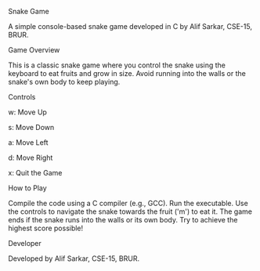 Snake Game

A simple console-based snake game developed in C by Alif Sarkar, CSE-15, BRUR.

Game Overview

This is a classic snake game where you control the snake using the keyboard to eat fruits and grow in size. Avoid running into the walls or the snake's own body to keep playing.

Controls

w: Move Up

s: Move Down

a: Move Left

d: Move Right

x: Quit the Game

How to Play

Compile the code using a C compiler (e.g., GCC).
Run the executable.
Use the controls to navigate the snake towards the fruit ('m') to eat it.
The game ends if the snake runs into the walls or its own body.
Try to achieve the highest score possible!

Developer

Developed by Alif Sarkar, CSE-15, BRUR.

